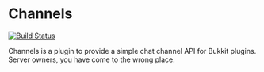 Channels
===========

[![Build Status](https://travis-ci.org/rmsy/Channels.png?branch=master)](https://travis-ci.org/rmsy/Channels)

Channels is a plugin to provide a simple chat channel API for Bukkit plugins. Server owners, you have come to the wrong place.

